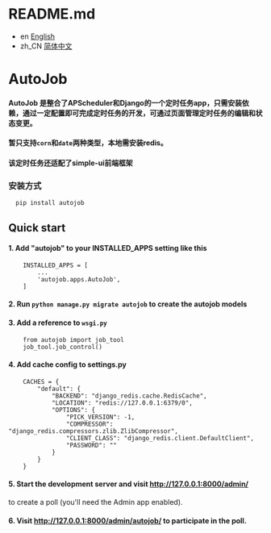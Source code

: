 # README.md
- en [English](README.md)
- zh_CN [简体中文](readme/README.zh_CN.md)
# AutoJob

#### AutoJob 是整合了APScheduler和Django的一个定时任务app，只需安装依赖，通过一定配置即可完成定时任务的开发，可通过页面管理定时任务的编辑和状态变更。
#### 暂只支持`corn`和`date`两种类型，本地需安装redis。
#### 该定时任务还适配了simple-ui前端框架

### 安装方式
```
  pip install autojob
```
Quick start
-----------
#### 1. Add "autojob" to your INSTALLED_APPS setting like this
```
    INSTALLED_APPS = [
        ...
        'autojob.apps.AutoJob',
    ]
```
#### 2. Run `python manage.py migrate autojob` to create the autojob models


#### 3. Add a reference to `wsgi.py`
```
    from autojob import job_tool
    job_tool.job_control()
```
#### 4. Add cache config to settings.py
```
    CACHES = {
        "default": {
            "BACKEND": "django_redis.cache.RedisCache",
            "LOCATION": "redis://127.0.0.1:6379/0",
            "OPTIONS": {
                "PICK_VERSION": -1,
                "COMPRESSOR": "django_redis.compressors.zlib.ZlibCompressor",
                "CLIENT_CLASS": "django_redis.client.DefaultClient",
                "PASSWORD": ""
            }
        }
    }
```
#### 5. Start the development server and visit http://127.0.0.1:8000/admin/
   to create a poll (you'll need the Admin app enabled).

#### 6. Visit http://127.0.0.1:8000/admin/autojob/ to participate in the poll.
